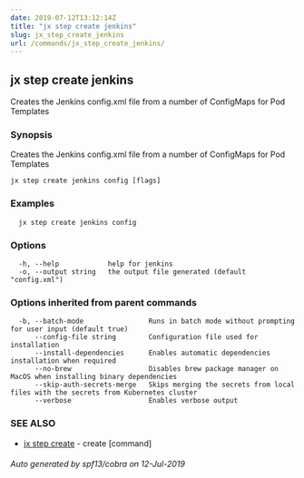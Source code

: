 ```yaml
---
date: 2019-07-12T13:12:14Z
title: "jx step create jenkins"
slug: jx_step_create_jenkins
url: /commands/jx_step_create_jenkins/
---
```

## jx step create jenkins

Creates the Jenkins config.xml file from a number of ConfigMaps for Pod Templates

### Synopsis

Creates the Jenkins config.xml file from a number of ConfigMaps for Pod Templates

```
jx step create jenkins config [flags]
```

### Examples

```
  jx step create jenkins config
```

### Options

```
  -h, --help            help for jenkins
  -o, --output string   the output file generated (default "config.xml")
```

### Options inherited from parent commands

```
  -b, --batch-mode                Runs in batch mode without prompting for user input (default true)
      --config-file string        Configuration file used for installation
      --install-dependencies      Enables automatic dependencies installation when required
      --no-brew                   Disables brew package manager on MacOS when installing binary dependencies
      --skip-auth-secrets-merge   Skips merging the secrets from local files with the secrets from Kubernetes cluster
      --verbose                   Enables verbose output
```

### SEE ALSO

* [jx step create](/commands/jx_step_create/)	 - create [command]

###### Auto generated by spf13/cobra on 12-Jul-2019
